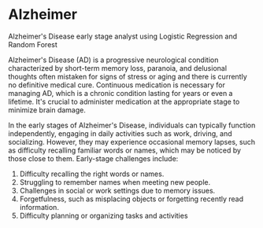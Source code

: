 # Alzheimer
Alzheimer's Disease early stage analyst using Logistic Regression and Random Forest

Alzheimer's Disease (AD) is a progressive neurological condition characterized by short-term memory loss, paranoia, and delusional thoughts often mistaken for signs of stress or aging and there is currently no definitive medical cure. Continuous medication is necessary for managing AD, which is a chronic condition lasting for years or even a lifetime. It's crucial to administer medication at the appropriate stage to minimize brain damage.

In the early stages of Alzheimer's Disease, individuals can typically function independently, engaging in daily activities such as work, driving, and socializing. However, they may experience occasional memory lapses, such as difficulty recalling familiar words or names, which may be noticed by those close to them. Early-stage challenges include:

1. Difficulty recalling the right words or names.
2. Struggling to remember names when meeting new people.
3. Challenges in social or work settings due to memory issues.
4. Forgetfulness, such as misplacing objects or forgetting recently read information.
5. Difficulty planning or organizing tasks and activities
